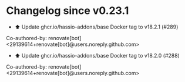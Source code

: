 # Changelog since v0.23.1
- ⬆️ Update ghcr.io/hassio-addons/base Docker tag to v18.2.1 (#289)

Co-authored-by: renovate[bot] <29139614+renovate[bot]@users.noreply.github.com> 
- ⬆️ Update ghcr.io/hassio-addons/base Docker tag to v18.2.0 (#288)

Co-authored-by: renovate[bot] <29139614+renovate[bot]@users.noreply.github.com> 
